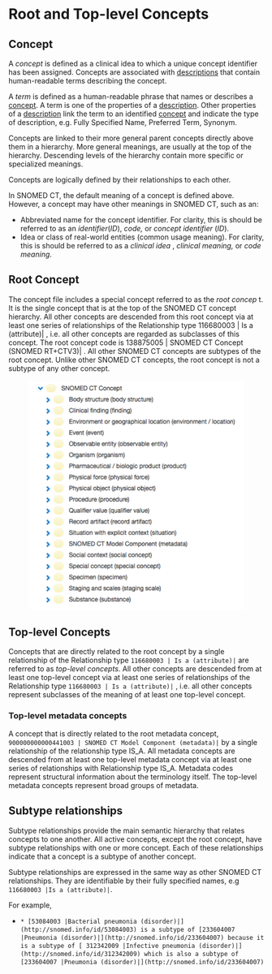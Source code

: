 # Root and Top-level Concepts

## Concept

A _concept_ is defined as a clinical idea to which a unique concept identifier has been assigned. Concepts are associated with [descriptions](https://confluence.ihtsdotools.org/display/DOCGLOSS/description) that contain human-readable terms describing the concept.

A _term_ is defined as a human-readable phrase that names or describes a [concept](https://confluence.ihtsdotools.org/display/DOCGLOSS/concept). A term is one of the properties of a [description](https://confluence.ihtsdotools.org/display/DOCGLOSS/description). Other properties of a [description](https://confluence.ihtsdotools.org/display/DOCGLOSS/description) link the term to an identified [concept](https://confluence.ihtsdotools.org/display/DOCGLOSS/concept) and indicate the type of description, e.g. Fully Specified Name, Preferred Term, Synonym.

Concepts are linked to their more general parent concepts directly above them in a hierarchy. More general meanings, are usually at the top of the hierarchy. Descending levels of the hierarchy contain more specific or specialized meanings.

Concepts are logically defined by their relationships to each other.

In SNOMED CT, the default meaning of a concept is defined above. However, a concept may have other meanings in SNOMED CT, such as an:

* Abbreviated name for the concept identifier. For clarity, this is should be referred to as an _identifier_(_ID_), _code,_ or _concept identifier_ (_ID_).
* Idea or class of real-world entities (common usage meaning). For clarity, this is should be referred to as a _clinical idea_ , _clinical meaning,_ or _code meaning_.

## Root Concept

The concept file includes a special concept referred to as the _root concep_ t. It is the single concept that is at the top of the SNOMED CT concept hierarchy. All other concepts are descended from this root concept via at least one series of relationships of the Relationship type 116680003 | Is a (attribute)| , i.e. all other concepts are regarded as subclasses of this concept. The root concept code is 138875005 | SNOMED CT Concept (SNOMED RT+CTV3)| . All other SNOMED CT concepts are subtypes of the root concept. Unlike other SNOMED CT concepts, the root concept is not a subtype of any other concept.

<figure><img src="images/179932143.png" alt=""><figcaption></figcaption></figure>

## Top-level Concepts

Concepts that are directly related to the root concept by a single relationship of the Relationship type `116680003 | Is a (attribute)|` are referred to as _top-level concepts_. All other concepts are descended from at least one top-level concept via at least one series of relationships of the Relationship type `116680003 | Is a (attribute)|` , i.e. all other concepts represent subclasses of the meaning of at least one top-level concept.

### Top-level metadata concepts

A concept that is directly related to the root metadata concept, `900000000000441003 | SNOMED CT Model Component (metadata)|` by a single relationship of the relationship type IS\_A. All metadata concepts are descended from at least one top-level metadata concept via at least one series of relationships with Relationship type IS\_A. Metadata codes represent structural information about the terminology itself. The top-level metadata concepts represent broad groups of metadata.

## Subtype relationships

Subtype relationships provide the main semantic hierarchy that relates concepts to one another. All active concepts, except the root concept, have subtype relationships with one or more concept. Each of these relationships indicate that a concept is a subtype of another concept.

Subtype relationships are expressed in the same way as other SNOMED CT relationships. They are identifiable by their fully specified names, e.g `116680003 |Is a (attribute)|`.

For example,

* ```
  * [53084003 |Bacterial pneumonia (disorder)|](http://snomed.info/id/53084003) is a subtype of [233604007 |Pneumonia (disorder)|](http://snomed.info/id/233604007) because it is a subtype of [ 312342009 |Infective pneumonia (disorder)|](http://snomed.info/id/312342009) which is also a subtype of [233604007 |Pneumonia (disorder)|](http://snomed.info/id/233604007)
  ```
